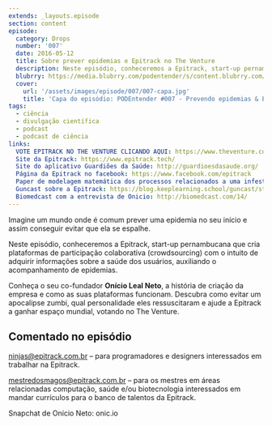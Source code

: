 ```yaml
---
extends: _layouts.episode
section: content
episode:
  category: Drops
  number: '007'
  date: 2016-05-12
  title: Sobre prever epidemias e Epitrack no The Venture
  description: Neste episódio, conheceremos a Epitrack, start-up pernambucana que cria plataformas de participação colaborativa (crowdsourcing) com o intuito de adquirir informações sobre a saúde dos usuários, auxiliando o acompanhamento de epidemias.
  blubrry: https://media.blubrry.com/podentender/s/content.blubrry.com/podentender/PODEntender_007_DROPS_02_Prevendo_epidemias_e_Epitrack_no_The_Venture.mp3
  cover:
    url: '/assets/images/episode/007/007-capa.jpg'
    title: 'Capa do episódio: PODEntender #007 - Prevendo epidemias & Epitrack no the venture'
tags:
  - ciência
  - divulgação científica
  - podcast
  - podcast de ciência
links:
  VOTE EPITRACK NO THE VENTURE CLICANDO AQUI: https://www.theventure.com/br/pt-br/finalists/epitrack
  Site da Epitrack: https://www.epitrack.tech/
  Site do aplicativo Guardiões da Saúde: http://guardioesdasaude.org/
  Página da Epitrack no facebook: https://www.facebook.com/epitrack
  Paper de modelagem matemática dos processos relacionados a uma infestação zumbis: https://people.maths.ox.ac.uk/maini/PKM%20publications/384.pdf
  Guncast sobre a Epitrack: https://blog.keeplearning.school/guncast/startup-pernambucana-global-083
  Biomedcast com a entrevista de Onicio: http://biomedcast.com/14/
---
```


Imagine um mundo onde é comum prever uma epidemia no seu início e assim conseguir evitar que ela se espalhe.

Neste episódio, conheceremos a Epitrack, start-up pernambucana que cria plataformas de participação
colaborativa (crowdsourcing) com o intuito de adquirir informações sobre a saúde dos usuários, auxiliando
o acompanhamento de epidemias.

Conheça o seu co-fundador **Onício Leal Neto**, a história de criação da empresa e como as suas plataformas funcionam. Descubra como evitar um apocalipse zumbi, qual personalidade eles ressuscitaram e ajude a Epitrack a ganhar espaço mundial, votando no The Venture.

## Comentado no episódio

ninjas@epitrack.com.br – para programadores e designers interessados em trabalhar na Epitrack.

mestredosmagos@epitrack.com.br – para os mestres em áreas  relacionadas computação,
saúde e/ou biotecnologia interessados em mandar currículos para o banco de talentos da Epitrack.

Snapchat de Onício Neto: onic.io


